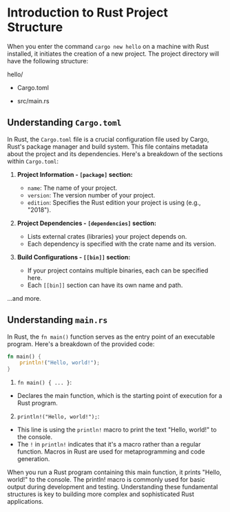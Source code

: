 # Introduction to Rust Project Structure

When you enter the command `cargo new hello` on a machine with Rust installed, it initiates the creation of a new project. The project directory will have the following structure:

hello/

- Cargo.toml

- src/main.rs

## Understanding `Cargo.toml`

In Rust, the `Cargo.toml` file is a crucial configuration file used by Cargo, Rust's package manager and build system. This file contains metadata about the project and its dependencies. Here's a breakdown of the sections within `Cargo.toml`:

1. **Project Information - `[package]` section:**
   - `name`: The name of your project.
   - `version`: The version number of your project.
   - `edition`: Specifies the Rust edition your project is using (e.g., "2018").

2. **Project Dependencies - `[dependencies]` section:**
   - Lists external crates (libraries) your project depends on.
   - Each dependency is specified with the crate name and its version.

3. **Build Configurations - `[[bin]]` section:**
   - If your project contains multiple binaries, each can be specified here.
   - Each `[[bin]]` section can have its own name and path.

...and more.

## Understanding `main.rs`

In Rust, the `fn main()` function serves as the entry point of an executable program. Here's a breakdown of the provided code:

```rust
fn main() {
    println!("Hello, world!");
}
```

1. `fn main() { ... }`:
- Declares the main function, which is the starting point of execution for a Rust program.

2. `println!("Hello, world!");`:
- This line is using the `println!` macro to print the text "Hello, world!" to the console.
- The `!` in `println!` indicates that it's a macro rather than a regular function. Macros in Rust are used for metaprogramming and code generation.

When you run a Rust program containing this main function, it prints "Hello, world!" to the console. The println! macro is commonly used for basic output during development and testing. Understanding these fundamental structures is key to building more complex and sophisticated Rust applications.
